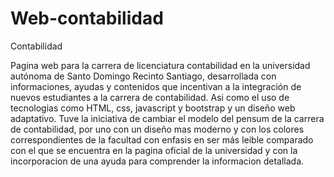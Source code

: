 # Web-contabilidad
Contabilidad

Pagina web para la carrera de licenciatura contabilidad en la universidad autónoma de Santo Domingo Recinto Santiago,
desarrollada con informaciones, ayudas y contenidos que incentivan a la integración de nuevos estudiantes a la carrera 
de contabilidad.
Asi como el uso de tecnologias como HTML, css, javascript y bootstrap y un diseño web adaptativo.
Tuve la iniciativa de cambiar el modelo del pensum de la carrera de contabilidad, por uno con un diseño mas moderno
y con los colores correspondientes de la facultad con enfasis en ser más leible comparado con el que se encuentra en 
la pagina oficial de la universidad y con la incorporacion de una ayuda para comprender la informacion detallada. 
